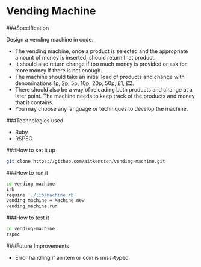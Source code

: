 Vending Machine
==========

###Specification

Design a vending machine in code. 

+ The vending machine, once a product is selected and the appropriate amount of money is inserted, should return that product. 
+ It should also return change if too much money is provided or ask for more money if there is not enough. 
+ The machine should take an initial load of products and change with denominations 1p, 2p, 5p, 10p, 20p, 50p, £1, £2. 
+ There should also be a way of reloading both products and change at a later point. The machine needs to keep track of the products and money that it contains.
+ You may choose any language or techniques to develop the machine. 

###Technologies used

+ Ruby
+ RSPEC

###How to set it up

```sh
git clone https://github.com/aitkenster/vending-machine.git
```

###How to run it

```sh
cd vending-machine
irb
require './lib/machine.rb'
vending_machine = Machine.new
vending_machine.run
```

###How to test it

```sh
cd vending-machine
rspec
``` 

###Future Improvements

+ Error handling if an item or coin is miss-typed
